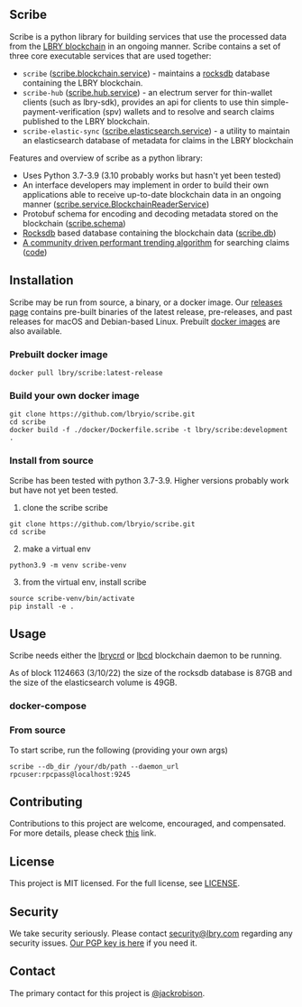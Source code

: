 ## Scribe

Scribe is a python library for building services that use the processed data from the [LBRY blockchain](https://github.com/lbryio/lbrycrd) in an ongoing manner. Scribe contains a set of three core executable services that are used together:
 * `scribe` ([scribe.blockchain.service](https://github.com/lbryio/scribe/tree/master/scribe/blockchain/service.py)) - maintains a [rocksdb](https://github.com/lbryio/lbry-rocksdb) database containing the LBRY blockchain.
 * `scribe-hub` ([scribe.hub.service](https://github.com/lbryio/scribe/tree/master/scribe/hub/service.py)) - an electrum server for thin-wallet clients (such as lbry-sdk), provides an api for clients to use thin simple-payment-verification (spv) wallets and to resolve and search claims published to the LBRY blockchain.
 * `scribe-elastic-sync` ([scribe.elasticsearch.service](https://github.com/lbryio/scribe/tree/master/scribe/elasticsearch/service.py)) - a utility to maintain an elasticsearch database of metadata for claims in the LBRY blockchain

Features and overview of scribe as a python library:
 * Uses Python 3.7-3.9 (3.10 probably works but hasn't yet been tested)
 * An interface developers may implement in order to build their own applications able to receive up-to-date blockchain data in an ongoing manner ([scribe.service.BlockchainReaderService](https://github.com/lbryio/scribe/tree/master/scribe/service.py))
 * Protobuf schema for encoding and decoding metadata stored on the blockchain ([scribe.schema](https://github.com/lbryio/scribe/tree/master/scribe/schema))
 * [Rocksdb](https://github.com/lbryio/lbry-rocksdb/) based database containing the blockchain data ([scribe.db](https://github.com/lbryio/scribe/tree/master/scribe/db))
 * [A community driven performant trending algorithm](https://raw.githubusercontent.com/lbryio/scribe/master/scribe/elasticsearch/trending%20algorithm.pdf) for searching claims ([code](https://github.com/lbryio/scribe/blob/master/scribe/elasticsearch/fast_ar_trending.py))

## Installation

Scribe may be run from source, a binary, or a docker image.
Our [releases page](https://github.com/lbryio/scribe/releases) contains pre-built binaries of the latest release, pre-releases, and past releases for macOS and Debian-based Linux.
Prebuilt [docker images](https://hub.docker.com/r/lbry/scribe/latest-release) are also available.

### Prebuilt docker image

`docker pull lbry/scribe:latest-release`

### Build your own docker image

```
git clone https://github.com/lbryio/scribe.git
cd scribe
docker build -f ./docker/Dockerfile.scribe -t lbry/scribe:development .
```

### Install from source

Scribe has been tested with python 3.7-3.9. Higher versions probably work but have not yet been tested.

1. clone the scribe scribe
```
git clone https://github.com/lbryio/scribe.git
cd scribe
```
2. make a virtual env
```
python3.9 -m venv scribe-venv
```
3. from the virtual env, install scribe
```
source scribe-venv/bin/activate
pip install -e .
```

## Usage

Scribe needs either the [lbrycrd](https://github.com/lbryio/lbrycrd) or [lbcd](https://github.com/lbryio/lbcd) blockchain daemon to be running.

As of block 1124663 (3/10/22) the size of the rocksdb database is 87GB and the size of the elasticsearch volume is 49GB.

### docker-compose

### From source

To start scribe, run the following (providing your own args)

```
scribe --db_dir /your/db/path --daemon_url rpcuser:rpcpass@localhost:9245
```

## Contributing

Contributions to this project are welcome, encouraged, and compensated. For more details, please check [this](https://lbry.tech/contribute) link.

## License

This project is MIT licensed. For the full license, see [LICENSE](LICENSE).

## Security

We take security seriously. Please contact security@lbry.com regarding any security issues. [Our PGP key is here](https://lbry.com/faq/pgp-key) if you need it.

## Contact

The primary contact for this project is [@jackrobison](mailto:jackrobison@lbry.com).
